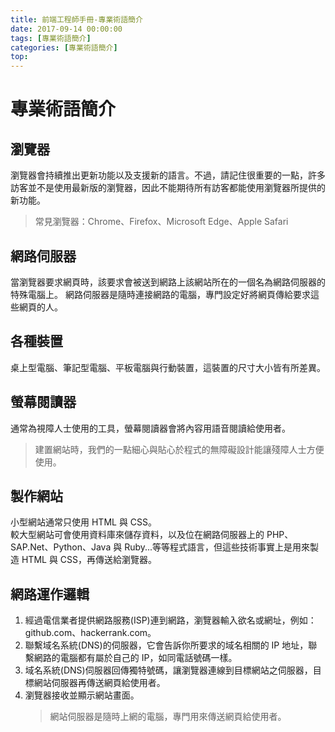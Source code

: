 ```yaml
---
title: 前端工程師手冊-專業術語簡介
date: 2017-09-14 00:00:00
tags: [專業術語簡介]
categories: [專業術語簡介]
top:
---
```


# 專業術語簡介

## 瀏覽器

瀏覽器會持續推出更新功能以及支援新的語言。不過，請記住很重要的一點，許多訪客並不是使用最新版的瀏覽器，因此不能期待所有訪客都能使用瀏覽器所提供的新功能。

> 常見瀏覽器：Chrome、Firefox、Microsoft Edge、Apple Safari

## 網路伺服器

當瀏覽器要求網頁時，該要求會被送到網路上該網站所在的一個名為網路伺服器的特殊電腦上。
網路伺服器是隨時連接網路的電腦，專門設定好將網頁傳給要求這些網頁的人。

## 各種裝置

桌上型電腦、筆記型電腦、平板電腦與行動裝置，這裝置的尺寸大小皆有所差異。

## 螢幕閱讀器

通常為視障人士使用的工具，螢幕閱讀器會將內容用語音閱讀給使用者。

> 建置網站時，我們的一點細心與貼心於程式的無障礙設計能讓殘障人士方便使用。

## 製作網站

小型網站通常只使用 HTML 與 CSS。  
較大型網站可會使用資料庫來儲存資料，以及位在網路伺服器上的 PHP、SAP.Net、Python、Java 與 Ruby...等等程式語言，但這些技術事實上是用來製造 HTML 與 CSS，再傳送給瀏覽器。

## 網路運作邏輯

1. 經過電信業者提供網路服務(ISP)連到網路，瀏覽器輸入欲名或網址，例如：github.com、hackerrank.com。
1. 聯繫域名系統(DNS)的伺服器，它會告訴你所要求的域名相關的 IP 地址，聯繫網路的電腦都有屬於自己的 IP，如同電話號碼一樣。
1. 域名系統(DNS)伺服器回傳獨特號碼，讓瀏覽器連線到目標網站之伺服器，目標網站伺服器再傳送網頁給使用者。
1. 瀏覽器接收並顯示網站畫面。
   > 網站伺服器是隨時上網的電腦，專門用來傳送網頁給使用者。
